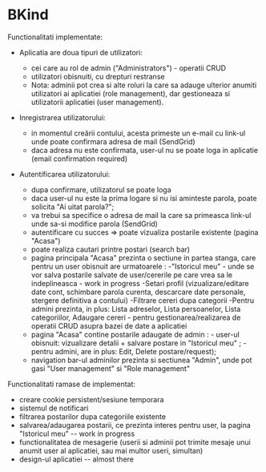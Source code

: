 # BKind


Functionalitati implementate:

- Aplicatia are doua tipuri de utilizatori:

   - cei care au rol de admin ("Administrators") - operatii CRUD
   - utilizatori obisnuiti, cu drepturi restranse
   - Nota: adminii pot crea si alte roluri la care sa adauge ulterior anumiti utilizatori ai aplicatiei (role management), 
dar gestioneaza si utilizatorii aplicatiei (user management).

- Inregistrarea utilizatorului:

   - in momentul creării contului, acesta primeste un e-mail cu link-ul unde poate confirmara adresa de mail (SendGrid)
   - daca adresa nu este confirmata, user-ul nu se poate loga in aplicatie (email confirmation required)
 
- Autentificarea utilizatorului:

  - dupa confirmare, utilizatorul se poate loga
  - daca user-ul nu este la prima logare si nu isi aminteste parola, poate solicita "Ai uitat parola?"; 
  - va trebui sa specifice o adresa de mail la care sa primeasca link-ul unde sa-si modifice parola (SendGrid)
  - autentificare cu succes => poate vizualiza postarile existente (pagina "Acasa")
  - poate realiza cautari printre postari (search bar)
  - pagina principala "Acasa" prezinta o sectiune in partea stanga, care pentru un user obisnuit are urmatoarele : 
     -"Istoricul meu" - unde se vor salva postarile salvate de user/cererile pe care vrea sa le indeplineasca - work in progress
     -Setari profil (vizualizare/editare date cont, schimbare parola curenta, descarcare date personale, stergere definitiva a contului)
     -Filtrare cereri dupa categorii 
     -Pentru admini prezinta, in plus: Lista adreselor, Lista persoanelor, Lista categoriilor, Adaugare cereri - pentru gestionarea/realizarea de operatii CRUD asupra bazei de date a aplicatiei
  - pagina "Acasa" contine postarile adaugate de admin : 
            - user-ul obisnuit: vizualizare detalii + salvare postare in "Istoricul meu" ;
            - pentru admini, are in plus: Edit, Delete postare/request);
  - navigation bar-ul adminilor prezinta si sectiunea "Admin", unde pot gasi "User management" si "Role management"


Functionalitati ramase de implementat: 

- creare cookie persistent/sesiune temporara
- sistemul de notificari
- filtrarea postarilor dupa categoriile existente
- salvarea/adaugarea postarii, ce prezinta interes pentru user, la pagina "Istoricul meu" -- work in progress
- functionalitatea de mesagerie (userii si adminii pot trimite mesaje unui anumit user al aplicatiei, sau mai multor useri, simultan)
- design-ul aplicatiei -- almost there
